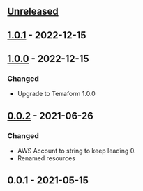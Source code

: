<a name="unreleased"></a>
## [Unreleased]


<a name="1.0.1"></a>
## [1.0.1] - 2022-12-15

<a name="1.0.0"></a>
## [1.0.0] - 2022-12-15
### Changed
- Upgrade to Terraform 1.0.0


<a name="0.0.2"></a>
## [0.0.2] - 2021-06-26
### Changed
- AWS Account to string to keep leading 0.
- Renamed resources


<a name="0.0.1"></a>
## 0.0.1 - 2021-05-15

[Unreleased]: https://github.com/kohirens/aws-tf-s3-backend.git/compare/1.0.1...HEAD
[1.0.1]: https://github.com/kohirens/aws-tf-s3-backend.git/compare/1.0.0...1.0.1
[1.0.0]: https://github.com/kohirens/aws-tf-s3-backend.git/compare/0.0.2...1.0.0
[0.0.2]: https://github.com/kohirens/aws-tf-s3-backend.git/compare/0.0.1...0.0.2
